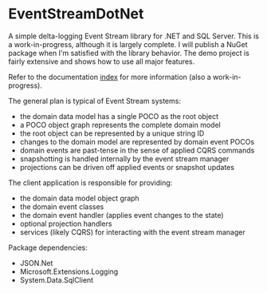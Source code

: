 # EventStreamDotNet

A simple delta-logging Event Stream library for .NET and SQL Server. This is a work-in-progress, although it is largely complete. I will publish a NuGet package when I'm satisfied with the library behavior. The demo project is fairly extensive and shows how to use all major features.

Refer to the documentation [index](Docs\index.md) for more information (also a work-in-progress).

The general plan is typical of Event Stream systems:

* the domain data model has a single POCO as the root object
* a POCO object graph represents the complete domain model
* the root object can be represented by a unique string ID
* changes to the domain model are represented by domain event POCOs
* domain events are past-tense in the sense of applied CQRS commands
* snapshotting is handled internally by the event stream manager
* projections can be driven off applied events or snapshot updates

The client application is responsible for providing:

* the domain data model object graph
* the domain event classes
* the domain event handler (applies event changes to the state)
* optional projection handlers
* services (likely CQRS) for interacting with the event stream manager

Package dependencies:

* JSON.Net
* Microsoft.Extensions.Logging
* System.Data.SqlClient
